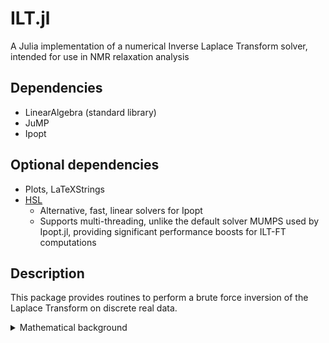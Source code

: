 # ILT.jl
A Julia implementation of a numerical Inverse Laplace Transform solver, intended for use in NMR relaxation analysis

## Dependencies
- LinearAlgebra (standard library)
- JuMP
- Ipopt

## Optional dependencies
- Plots, LaTeXStrings 
- [HSL](https://licences.stfc.ac.uk/products/Software/HSL)
  - Alternative, fast, linear solvers for Ipopt
  - Supports multi-threading, unlike the default solver MUMPS used by Ipopt.jl, providing significant performance boosts for ILT-FT computations

## Description
This package provides routines to perform a brute force inversion of the Laplace Transform on discrete real data.

<details>
  <summary> Mathematical background </summary>
  
  The Laplace transform of a function $f(t)$ is defined as $$\mathcal{L} \lbrace f \rbrace (s) = \int_{0}^{\infty} f(t)e^{-st}dt$$ where, in general, the transformed function denoted as $\bar{f}(s)$ is a complex-valued function of the complex variable $s$.
  In an NMR $T_2$ relaxation experiment, the signal intensity of a signal with time constant $T_2$ decays as $I_0(t)e^{-t/T_2}$. In a sample with multiple peaks, each with its own relaxation behaviour, the total integrated signal decays as $$I(t) = \sum_n I_{0n}e^{-t/T_{2n}}$$ Relabelling signal components by their relaxation rates $R = 1/T_2$, we have $$I(t) = \sum_R I_R^0e^{-Rt}$$ which functionally resembles a discrete version of the Laplace transform.
</details>

